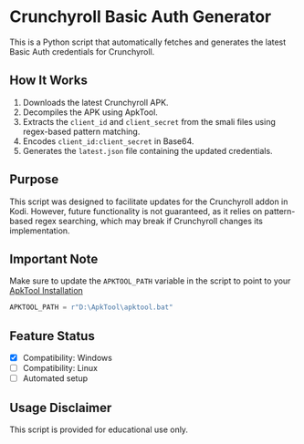 # Crunchyroll Basic Auth Generator

This is a Python script that automatically fetches and generates the latest Basic Auth credentials for Crunchyroll.

## How It Works

1. Downloads the latest Crunchyroll APK.  
2. Decompiles the APK using ApkTool.  
3. Extracts the `client_id` and `client_secret` from the smali files using regex-based pattern matching.  
4. Encodes `client_id:client_secret` in Base64.  
5. Generates the `latest.json` file containing the updated credentials.  

## Purpose

This script was designed to facilitate updates for the Crunchyroll addon in Kodi. However, future functionality is not guaranteed, as it relies on pattern-based regex searching, which may break if Crunchyroll changes its implementation.

## Important Note

Make sure to update the `APKTOOL_PATH` variable in the script to point to your [ApkTool Installation](https://apktool.org/docs/install/)

```python
APKTOOL_PATH = r"D:\ApkTool\apktool.bat"
```

## Feature Status

- [x] Compatibility: Windows  
- [ ] Compatibility: Linux  
- [ ] Automated setup  

## Usage Disclaimer

This script is provided for educational use only.
